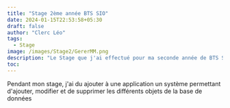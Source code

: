 ```yaml
---
title: "Stage 2ème année BTS SIO"
date: 2024-01-15T22:53:58+05:30
draft: false
author: "Clerc Léo"
tags:
  - Stage
image: /images/Stage2/GererMM.png
description: "Le Stage que j'ai effectué pour ma seconde année de BTS SIO"
toc: 
---
```


Pendant mon stage, j'ai du ajouter à une application un système permettant d'ajouter, modifier et de supprimer les différents objets de la base de données


